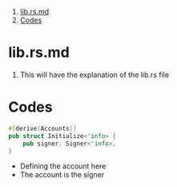1. [lib.rs.md](#librsmd)
2. [Codes](#codes)

# lib.rs.md

1. This will have the explanation of the lib.rs file

# Codes

```rs
#[derive(Accounts)]
pub struct Initialize<'info> {
    pub signer: Signer<'info>,
}
```

- Defining the account here
- The account is the signer
